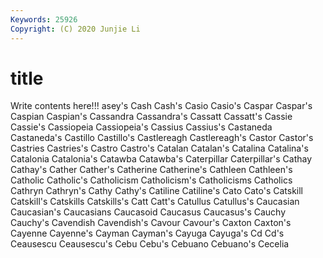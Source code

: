 ```yaml
---
Keywords: 25926
Copyright: (C) 2020 Junjie Li
---
```


# title

Write contents here!!!
asey's 
Cash 
Cash's 
Casio 
Casio's 
Caspar 
Caspar's 
Caspian 
Caspian's
Cassandra 
Cassandra's 
Cassatt 
Cassatt's 
Cassie 
Cassie's 
Cassiopeia 
Cassiopeia's 
Cassius 
Cassius's
Castaneda 
Castaneda's 
Castillo 
Castillo's 
Castlereagh 
Castlereagh's 
Castor 
Castor's 
Castries 
Castries's
Castro 
Castro's 
Catalan 
Catalan's 
Catalina 
Catalina's 
Catalonia 
Catalonia's 
Catawba 
Catawba's
Caterpillar 
Caterpillar's 
Cathay 
Cathay's 
Cather 
Cather's 
Catherine 
Catherine's 
Cathleen 
Cathleen's
Catholic 
Catholic's 
Catholicism 
Catholicism's 
Catholicisms 
Catholics 
Cathryn 
Cathryn's 
Cathy 
Cathy's
Catiline 
Catiline's 
Cato 
Cato's 
Catskill 
Catskill's 
Catskills 
Catskills's 
Catt 
Catt's
Catullus 
Catullus's 
Caucasian 
Caucasian's 
Caucasians 
Caucasoid 
Caucasus 
Caucasus's 
Cauchy 
Cauchy's
Cavendish 
Cavendish's 
Cavour 
Cavour's 
Caxton 
Caxton's 
Cayenne 
Cayenne's 
Cayman 
Cayman's
Cayuga 
Cayuga's 
Cd 
Cd's 
Ceausescu 
Ceausescu's 
Cebu 
Cebu's 
Cebuano 
Cebuano's
Cecelia 
